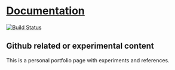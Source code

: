 # [Documentation](https://zyxneo.github.io)

[![Build Status](https://img.shields.io/travis/zyxneo/zyxneo.github.io/master.svg)](https://travis-ci.org/zyxneo/zyxneo.github.io)

## Github related or experimental content

This is a personal portfolio page with experiments and references.
